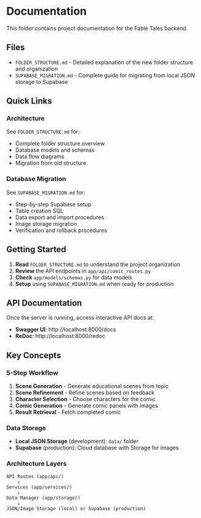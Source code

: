 # Documentation

This folder contains project documentation for the Fable Tales backend.

## Files

- `FOLDER_STRUCTURE.md` - Detailed explanation of the new folder structure and organization
- `SUPABASE_MIGRATION.md` - Complete guide for migrating from local JSON storage to Supabase

## Quick Links

### Architecture
See `FOLDER_STRUCTURE.md` for:
- Complete folder structure overview
- Database models and schemas
- Data flow diagrams
- Migration from old structure

### Database Migration
See `SUPABASE_MIGRATION.md` for:
- Step-by-step Supabase setup
- Table creation SQL
- Data export and import procedures
- Image storage migration
- Verification and rollback procedures

## Getting Started

1. **Read** `FOLDER_STRUCTURE.md` to understand the project organization
2. **Review** the API endpoints in `app/api/comic_routes.py`
3. **Check** `app/models/schemas.py` for data models
4. **Setup** using `SUPABASE_MIGRATION.md` when ready for production

## API Documentation

Once the server is running, access interactive API docs at:
- **Swagger UI**: http://localhost:8000/docs
- **ReDoc**: http://localhost:8000/redoc

## Key Concepts

### 5-Step Workflow
1. **Scene Generation** - Generate educational scenes from topic
2. **Scene Refinement** - Refine scenes based on feedback
3. **Character Selection** - Choose characters for the comic
4. **Comic Generation** - Generate comic panels with images
5. **Result Retrieval** - Fetch completed comic

### Data Storage
- **Local JSON Storage** (development): `data/` folder
- **Supabase** (production): Cloud database with Storage for images

### Architecture Layers
```
API Routes (app/api/)
    ↓
Services (app/services/)
    ↓
Data Manager (app/storage/)
    ↓
JSON/Image Storage (local) or Supabase (production)
```
